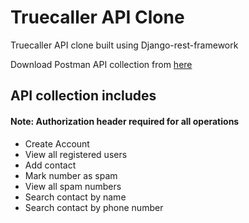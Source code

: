 # Truecaller API Clone 
Truecaller API clone built using Django-rest-framework

Download Postman API collection from [here](https://drive.google.com/file/d/1M5OCJrryHqoNAojC6a5pKt8X3RKsjHkD/view?usp=sharing)

## API collection includes
#### Note: Authorization header required for all operations
* Create Account
* View all registered users
* Add contact
* Mark number as spam
* View all spam numbers
* Search contact by name
* Search contact by phone number

